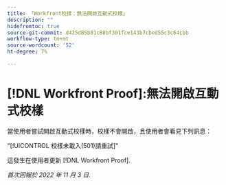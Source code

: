 ```yaml
---
title: 「Workfront校樣：無法開啟互動式校樣」
description: ""
hidefromtoc: true
source-git-commit: d425d85b81c88bf301fce143b7cbed55c3c64cbb
workflow-type: tm+mt
source-wordcount: '52'
ht-degree: 7%

---
```



# [!DNL Workfront Proof]:無法開啟互動式校樣

當使用者嘗試開啟互動式校樣時，校樣不會開啟，且使用者會看見下列訊息：

&quot;[!UICONTROL 校樣未載入(501)請重試]&quot;

這發生在使用者更新 [!DNL Workfront Proof].

_首次回報於 2022 年 11 月 3 日._

